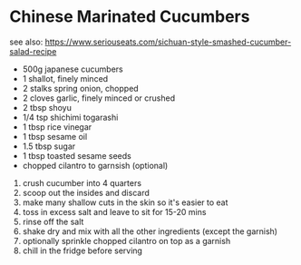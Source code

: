 # Chinese Marinated Cucumbers

see also: https://www.seriouseats.com/sichuan-style-smashed-cucumber-salad-recipe

* 500g japanese cucumbers
* 1 shallot, finely minced
* 2 stalks spring onion, chopped
* 2 cloves garlic, finely minced or crushed
* 2 tbsp shoyu
* 1/4 tsp shichimi togarashi
* 1 tbsp rice vinegar
* 1 tbsp sesame oil
* 1.5 tbsp sugar
* 1 tbsp toasted sesame seeds
* chopped cilantro to garnsish (optional)

1. crush cucumber into 4 quarters
2. scoop out the insides and discard
3. make many shallow cuts in the skin so it's easier to eat
4. toss in excess salt and leave to sit for 15-20 mins
5. rinse off the salt
6. shake dry and mix with all the other ingredients (except the garnish)
7. optionally sprinkle chopped cilantro on top as a garnish
8. chill in the fridge before serving
